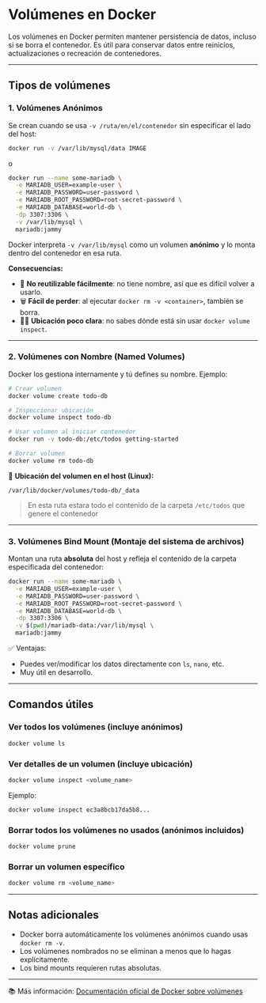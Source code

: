 # Volúmenes en Docker

Los volúmenes en Docker permiten mantener persistencia de datos, incluso si se borra el contenedor. Es útil para conservar datos entre reinicios, actualizaciones o recreación de contenedores.

---

## Tipos de volúmenes

### 1. Volúmenes Anónimos

Se crean cuando se usa `-v /ruta/en/el/contenedor` sin especificar el lado del host:

```bash
docker run -v /var/lib/mysql/data IMAGE
```
o

```bash
docker run --name some-mariadb \
  -e MARIADB_USER=example-user \
  -e MARIADB_PASSWORD=user-password \
  -e MARIADB_ROOT_PASSWORD=root-secret-password \
  -e MARIADB_DATABASE=world-db \
  -dp 3307:3306 \
  -v /var/lib/mysql \
  mariadb:jammy
```

Docker interpreta `-v /var/lib/mysql` como un volumen **anónimo** y lo monta dentro del contenedor en esa ruta.

**Consecuencias:**

- 🔄 **No reutilizable fácilmente**: no tiene nombre, así que es difícil volver a usarlo.
- 🗑️ **Fácil de perder**: al ejecutar `docker rm -v <container>`, también se borra.
- 🕵️‍♂️ **Ubicación poco clara**: no sabes dónde está sin usar `docker volume inspect`.

---

### 2. Volúmenes con Nombre (Named Volumes)

Docker los gestiona internamente y tú defines su nombre. Ejemplo:

```bash
# Crear volumen
docker volume create todo-db

# Inspeccionar ubicación
docker volume inspect todo-db

# Usar volumen al iniciar contenedor
docker run -v todo-db:/etc/todos getting-started

# Borrar volumen
docker volume rm todo-db
```

📁 **Ubicación del volumen en el host (Linux):**
```
/var/lib/docker/volumes/todo-db/_data
```
> En esta ruta estara todo el contenido de la carpeta `/etc/todos` que genere el contenedor

---

### 3. Volúmenes Bind Mount (Montaje del sistema de archivos)

Montan una ruta **absoluta** del host y refleja el contenido de la carpeta especificada del contenedor:

```bash
docker run --name some-mariadb \
  -e MARIADB_USER=example-user \
  -e MARIADB_PASSWORD=user-password \
  -e MARIADB_ROOT_PASSWORD=root-secret-password \
  -e MARIADB_DATABASE=world-db \
  -dp 3307:3306 \
  -v $(pwd)/mariadb-data:/var/lib/mysql \
  mariadb:jammy
```

✅ Ventajas:

- Puedes ver/modificar los datos directamente con `ls`, `nano`, etc.
- Muy útil en desarrollo.

---

## Comandos útiles

### Ver todos los volúmenes (incluye anónimos)
```bash
docker volume ls
```

### Ver detalles de un volumen (incluye ubicación)
```bash
docker volume inspect <volume_name>
```

Ejemplo:
```bash
docker volume inspect ec3a8bcb17da5b8...
```

### Borrar todos los volúmenes no usados (anónimos incluidos)
```bash
docker volume prune
```

### Borrar un volumen específico
```bash
docker volume rm <volume_name>
```

---

## Notas adicionales

- Docker borra automáticamente los volúmenes anónimos cuando usas `docker rm -v`.
- Los volúmenes nombrados no se eliminan a menos que lo hagas explícitamente.
- Los bind mounts requieren rutas absolutas.

---

📚 Más información: [Documentación oficial de Docker sobre volúmenes](https://docs.docker.com/storage/volumes/)
